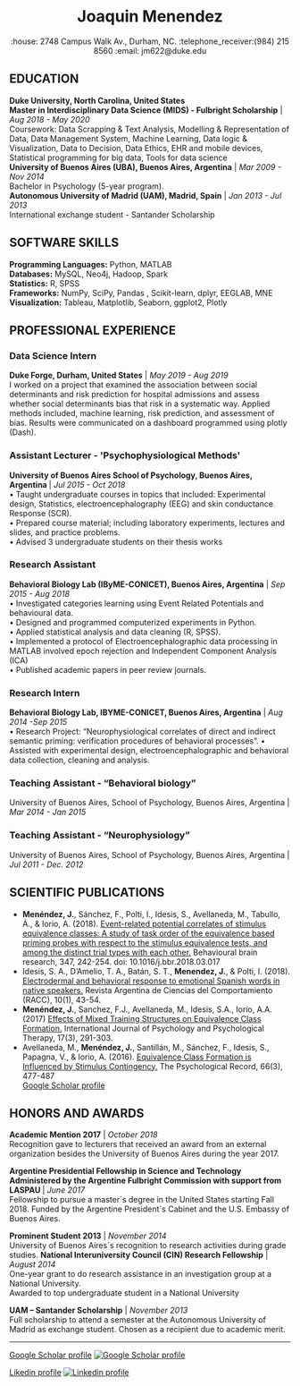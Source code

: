 <h1 align="center">Joaquin Menendez </h1>
<p align="center">
:house: 2748 Campus Walk Av., Durham, NC. :telephone_receiver:(984) 215 8560 :email: jm622@duke.edu 
</p>

<h2>EDUCATION</h2>
<b>Duke University, North Carolina, United States</b><br>
<b>Master in Interdisciplinary Data Science (MIDS) - Fulbright Scholarship</b> | <i>Aug 2018 - May 2020</i><br>
Coursework: Data Scrapping & Text Analysis, Modelling & Representation of Data, 
Data Management System, Machine Learning, Data logic & Visualization, Data to Decision, Data Ethics, EHR and mobile devices, Statistical programming for big data, Tools for data science<br>
<b>University of Buenos Aires (UBA), Buenos Aires, Argentina</b> | <i>Mar 2009 - Nov 2014</i><br>
Bachelor in Psychology (5-year program).<br>
<b>Autonomous University of Madrid (UAM), Madrid, Spain</b>  | <i>Jan 2013 - Jul 2013</i><br>
International exchange student - Santander Scholarship

<h2>SOFTWARE SKILLS</h2>
<b>Programming Languages:</b> Python, MATLAB<br>
<b>Databases:</b>  MySQL, Neo4j, Hadoop, Spark<br> 
<b>Statistics:</b> R, SPSS<br>
<b>Frameworks:</b> NumPy, SciPy, Pandas , Scikit-learn, dplyr, EEGLAB, MNE<br>
<b>Visualization:</b> Tableau, Matplotlib, Seaborn, ggplot2, Plotly<br>

<h2>PROFESSIONAL EXPERIENCE</h2>

<h3>Data Science Intern</h3>
<b>Duke Forge, Durham, United States</b> | <i>May 2019 - Aug 2019</i> <br>
I worked on a project that examined the association between social determinants and risk prediction for hospital admissions and assess whether social determinants bias that risk in a systematic way.  Applied methods included, machine learning, risk prediction, and assessment of bias.  Results were communicated on a dashboard programmed using plotly (Dash). 

<h3>Assistant Lecturer - 'Psychophysiological Methods'</h3>  
<b>University of Buenos Aires School of Psychology, Buenos Aires, Argentina </b>  | <i>Jul 2015 - Oct 2018	</i><br>
•	Taught undergraduate courses in topics that included: Experimental design, Statistics, electroencephalography (EEG) and skin conductance Response (SCR).<br>
•	Prepared course material; including laboratory experiments, lectures and slides, and practice problems.<br>
•	 Advised 3 undergraduate students on their thesis works	<br>

<h3>Research Assistant</h3>
<B>Behavioral Biology Lab (IByME-CONICET), Buenos Aires, Argentina</b> | <i>Sep 2015 - Aug 2018</i><br>
•	Investigated categories learning using Event Related Potentials and behavioural data.<br>
•	Designed and programmed computerized experiments in Python.<br>
•	Applied statistical analysis and data cleaning (R, SPSS).<br> 
•	Implemented a protocol of Electroencephalographic data processing in MATLAB involved epoch rejection and Independent Component Analysis (ICA)<br> 
•	Published academic papers in peer review journals.<br>	

<h3>Research Intern </h3>
<b>Behavioral Biology Lab, IBYME-CONICET, Buenos Aires, Argentina</b> | <i>Aug 2014 -Sep 2015</i><br>
•	Research Project: “Neurophysiological correlates of direct and indirect semantic priming: verification procedures of behavioral processes”.
•	Assisted with experimental design, electroencephalographic and behavioral data collection, cleaning and analysis.<br> 	

<h3>Teaching Assistant - “Behavioral biology”</h3> 
University of Buenos Aires, School of Psychology, Buenos Aires, Argentina | <i>Mar 2014 - Jan 2015</i><br>			

<h3>Teaching Assistant - “Neurophysiology”</h3>
University of Buenos Aires, School of Psychology, Buenos Aires, Argentina | <i>Jul 2011 - Dec. 2012</i><br>		

<h2>SCIENTIFIC PUBLICATIONS</h2> 

- <b>Menéndez, J.</b>, Sánchez, F., Polti, I., Idesis, S., Avellaneda, M., Tabullo, Á., & Iorio, A. (2018). [Event-related potential correlates of stimulus equivalence classes: A study of task order of the equivalence based priming probes with respect to the stimulus equivalence tests, and among the distinct trial types with each other.](https://www.sciencedirect.com/science/article/pii/S0166432817316224) Behavioural brain research, 347, 242-254. doi: 10.1016/j.bbr.2018.03.017 <br>
- Idesis, S. A., D’Amelio, T. A., Batán, S. T., <b>Menendez, J.</b>, & Polti, I. (2018). [Electrodermal and behavioral response to emotional Spanish words in native speakers.](https://dialnet.unirioja.es/servlet/articulo?codigo=6626839) Revista Argentina de Ciencias del Comportamiento (RACC), 10(1), 43-54. </b>
- <b>Menéndez, J.</b>, Sanchez, F.J., Avellaneda, M., Idesis, S.A., Iorio, A.A. (2017) [Effects of Mixed Training Structures on Equivalence Class Formation.](https://www.redalyc.org/pdf/560/56054637007.pdf) International Journal of Psychology and Psychological Therapy, 17(3), 291-303. <br>
- Avellaneda, M., <b>Menéndez, J.</b>, Santillán, M., Sánchez, F., Idesis, S., Papagna, V., & Iorio, A. (2016). [Equivalence Class Formation is Influenced by Stimulus Contingency.](https://www.researchgate.net/publication/304191857_Equivalence_Class_Formation_is_Influenced_by_Stimulus_Contingency) The Psychological Record, 66(3), 477-487 <br>
[Google Scholar profile](https://scholar.google.com/citations?user=QXAVig4AAAAJ&hl=en)

<h2>HONORS AND AWARDS</h2>  
<b>Academic Mention 2017</b> | <i>October 2018</i><br>
Recognition gave to lecturers that received an award from an external organization
besides the University of Buenos Aires during the year 2017.

<b>Argentine Presidential Fellowship in Science and Technology Administered by the Argentine Fulbright Commission with support from LASPAU </b>
| <i>June 2017</i><br>
Fellowship to pursue a master´s degree in the United States starting Fall 2018.
Funded by the Argentine President´s Cabinet and the U.S. Embassy of Buenos Aires.

<b>Prominent Student 2013</b> | <i>November 2014</i>  
University of Buenos Aires´s recognition to research activities during grade studies.
<b>National Interuniversity Council (CIN) Research Fellowship</b> | <i>August 2014</i><br>
One-year grant to do research assistance in an investigation group at a National University.  
Awarded to top undergraduate student in a National University

<b>UAM – Santander Scholarship</b> | <i>November 2013</i><br>
Full scholarship to attend a semester at the Autonomous University of Madrid as 
exchange student.  Chosen as a recipient due to academic merit.

----

[Google Scholar profile](https://scholar.google.com/citations?user=QXAVig4AAAAJ&hl=en) [![Google Scholar profile](https://scholar.google.ch/favicon-png.ico)](https://scholar.google.com/citations?user=QXAVig4AAAAJ&hl=en)  <br>

[Likedin profile](https://www.linkedin.com/in/joaquin-menendez/?locale=en_US)  [![Linkedin profile](https://cdn3.iconfinder.com/data/icons/socialnetworking/32/linkedin.png)](https://www.linkedin.com/in/joaquin-menendez/?locale=en_US) 

